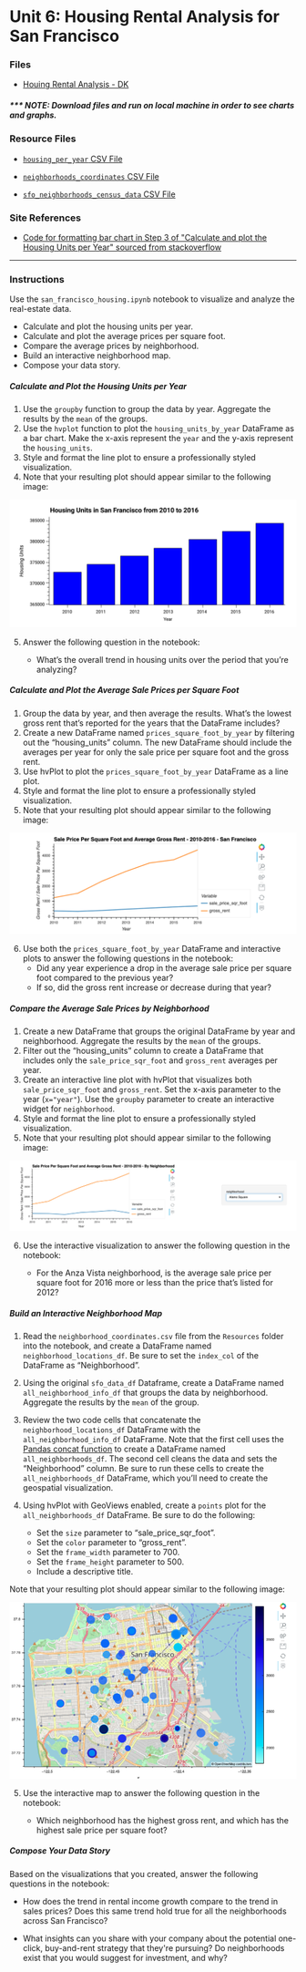 # Unit 6: Housing Rental Analysis for San Francisco

### Files

* [Houing Rental Analysis - DK](Starter_Code/san_francisco_housing_DK.ipynb)

##### *** NOTE: Download files and run on local machine in order to see charts and graphs.

### Resource Files

* [`housing_per_year` CSV File](Starter_Code/Resources/housing_per_year.csv)

* [`neighborhoods_coordinates` CSV File](Starter_Code/Resources/neighborhoods_coordinates.csv)

* [`sfo_neighborhoods_census_data` CSV File](Starter_Code/Resources/sfo_neighborhoods_census_data.csv)

### Site References

* [Code for formatting bar chart in Step 3 of "Calculate and plot the Housing Units per Year" sourced from stackoverflow](https://stackoverflow.com/questions/64338294/how-to-disable-scientific-notation-in-hvplot-plots)

---

### Instructions

Use the `san_francisco_housing.ipynb` notebook to visualize and analyze the real-estate data.
* Calculate and plot the housing units per year.
* Calculate and plot the average prices per square foot.
* Compare the average prices by neighborhood.
* Build an interactive neighborhood map.
* Compose your data story.

##### Calculate and Plot the Housing Units per Year

1. Use the `groupby` function to group the data by year. Aggregate the results by the `mean` of the groups.
2. Use the `hvplot` function to plot the `housing_units_by_year` DataFrame as a bar chart. Make the x-axis represent the `year` and the y-axis represent the `housing_units`.
3. Style and format the line plot to ensure a professionally styled visualization.
4. Note that your resulting plot should appear similar to the following image:

![A screenshot depicts an example of the resulting bar chart.](Images/6-4-zoomed-housing-units-by-year.png)

5. Answer the following question in the notebook:

    * What’s the overall trend in housing units over the period that you’re analyzing?

##### Calculate and Plot the Average Sale Prices per Square Foot
1. Group the data by year, and then average the results. What’s the lowest gross rent that’s reported for the years that the DataFrame includes?
2. Create a new DataFrame named `prices_square_foot_by_year` by filtering out the “housing_units” column. The new DataFrame should include the averages per year for only the sale price per square foot and the gross rent.
3. Use hvPlot to plot the `prices_square_foot_by_year` DataFrame as a line plot.
4. Style and format the line plot to ensure a professionally styled visualization.
5. Note that your resulting plot should appear similar to the following image:

![A screenshot depicts an example of the resulting plot.](Images/6-4-avg-sale-px-sq-foot-gross-rent.png)

6. Use both the `prices_square_foot_by_year` DataFrame and interactive plots to answer the following questions in the notebook:
    * Did any year experience a drop in the average sale price per square foot compared to the previous year?
    * If so, did the gross rent increase or decrease during that year?

##### Compare the Average Sale Prices by Neighborhood
1. Create a new DataFrame that groups the original DataFrame by year and neighborhood. Aggregate the results by the `mean` of the groups.
2. Filter out the “housing_units” column to create a DataFrame that includes only the `sale_price_sqr_foot` and `gross_rent` averages per year.
3. Create an interactive line plot with hvPlot that visualizes both `sale_price_sqr_foot` and `gross_rent`. Set the x-axis parameter to the year (`x="year"`). Use the `groupby` parameter to create an interactive widget for `neighborhood`.
4. Style and format the line plot to ensure a professionally styled visualization.
5. Note that your resulting plot should appear similar to the following image:

![A screenshot depicts an example of the resulting plot.](Images/6-4-pricing-info-by-neighborhood.png)

6. Use the interactive visualization to answer the following question in the notebook:

    * For the Anza Vista neighborhood, is the average sale price per square foot for 2016 more or less than the price that’s listed for 2012?

##### Build an Interactive Neighborhood Map

1. Read the `neighborhood_coordinates.csv` file from the `Resources` folder into the notebook, and create a DataFrame named `neighborhood_locations_df`. Be sure to set the `index_col` of the DataFrame as “Neighborhood”.
2. Using the original `sfo_data_df` Dataframe, create a DataFrame named `all_neighborhood_info_df` that groups the data by neighborhood. Aggregate the results by the `mean` of the group.
3. Review the two code cells that concatenate the `neighborhood_locations_df` DataFrame with the `all_neighborhood_info_df` DataFrame. Note that the first cell uses the [Pandas concat function](https://pandas.pydata.org/pandas-docs/stable/reference/api/pandas.concat.html) to create a DataFrame named `all_neighborhoods_df`. The second cell cleans the data and sets the “Neighborhood” column. Be sure to run these cells to create the `all_neighborhoods_df` DataFrame, which you’ll need to create the geospatial visualization.

4. Using hvPlot with GeoViews enabled, create a `points` plot for the `all_neighborhoods_df` DataFrame. Be sure to do the following:
    * Set the `size` parameter to “sale_price_sqr_foot”.
    * Set the `color` parameter to “gross_rent”.
    * Set the `frame_width` parameter to 700.
    * Set the `frame_height` parameter to 500.
    * Include a descriptive title.

Note that your resulting plot should appear similar to the following image:

![A screenshot depicts an example of a scatter plot created with hvPlot and GeoViews.](Images/6-4-geoviews-plot.png)

5. Use the interactive map to answer the following question in the notebook:

    * Which neighborhood has the highest gross rent, and which has the highest sale price per square foot?

##### Compose Your Data Story

Based on the visualizations that you created, answer the following questions in the notebook:

* How does the trend in rental income growth compare to the trend in sales prices? Does this same trend hold true for all the neighborhoods across San Francisco?

* What insights can you share with your company about the potential one-click, buy-and-rent strategy that they're pursuing? Do neighborhoods exist that you would suggest for investment, and why?